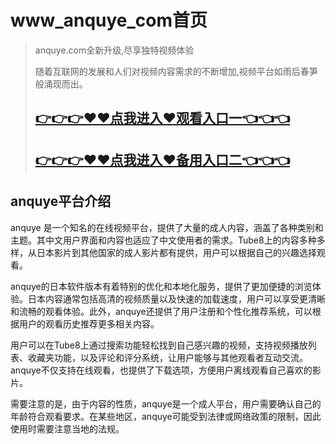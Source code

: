 www_anquye_com首页
=====================================



> anquye.com全新升级,尽享独特视频体验
>
>  随着互联网的发展和人们对视频内容需求的不断增加,视频平台如雨后春笋般涌现而出。
> 
>## [👉👉👉♥♥点我进入♥观看入口一👈👈👈](https://mr.mbd.baidu.com/1iib1ebUDio)
> ## [👉👉👉♥♥点我进入♥备用入口二👈👈👈](https://mr.mbd.baidu.com/1iib1ebUDio)



## anquye平台介绍


anquye 是一个知名的在线视频平台，提供了大量的成人内容，涵盖了各种类别和主题。其中文用户界面和内容也适应了中文使用者的需求。Tube8上的内容多种多样，从日本影片到其他国家的成人影片都有提供，用户可以根据自己的兴趣选择观看。

anquye的日本软件版本有着特别的优化和本地化服务，提供了更加便捷的浏览体验。日本内容通常包括高清的视频质量以及快速的加载速度，用户可以享受更清晰和流畅的观看体验。此外，anquye还提供了用户注册和个性化推荐系统，可以根据用户的观看历史推荐更多相关内容。

用户可以在Tube8上通过搜索功能轻松找到自己感兴趣的视频，支持视频播放列表、收藏夹功能，以及评论和评分系统，让用户能够与其他观看者互动交流。anquye不仅支持在线观看，也提供了下载选项，方便用户离线观看自己喜欢的影片。

需要注意的是，由于内容的性质，anquye是一个成人平台，用户需要确认自己的年龄符合观看要求。在某些地区，anquye可能受到法律或网络政策的限制，因此使用时需要注意当地的法规。

